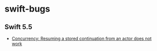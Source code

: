 # swift-bugs

## Swift 5.5

 * [Concurrency: Resuming a stored continuation from an actor does not work](https://bugs.swift.org/browse/SR-14841)

